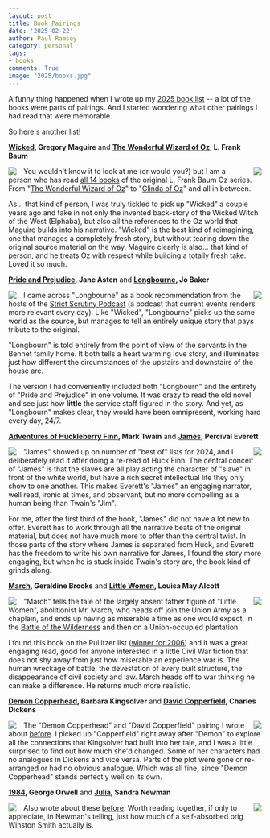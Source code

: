 ```yaml
---
layout: post
title: Book Pairings
date: '2025-02-22'
author: Paul Ramsey
category: personal
tags:
- books
comments: True
image: "2025/books.jpg"
---
```


A funny thing happened when I wrote up my [2025 book list](/2025/01/books.html) -- a lot of the books were parts of pairings. And I started wondering what other pairings I had read that were memorable. 

So here's another list!

**[Wicked](https://en.wikipedia.org/wiki/Wicked_(Maguire_novel)), Gregory Maguire** and **[The Wonderful Wizard of Oz](https://en.wikipedia.org/wiki/The_Wonderful_Wizard_of_Oz), L. Frank Baum**

<img src="{{ site.images }}/2025/wicked.jpg" style="float:left; padding-right:1em;" /><img src="{{ site.images }}/2025/oz.jpg" style="float:right; padding-left:1em;"  />


You wouldn't know it to look at me (or would you?) but I am a person who has read [all 14 books](https://en.wikipedia.org/wiki/List_of_Oz_books) of the original L. Frank Baum Oz series. From "[The Wonderful Wizard of Oz](https://en.wikipedia.org/wiki/The_Wonderful_Wizard_of_Oz)" to "[Glinda of Oz](https://en.wikipedia.org/wiki/Glinda_of_Oz)" and all in between. 

As... that kind of person, I was truly tickled to pick up "Wicked" a couple years ago and take in not only the invented back-story of the Wicked Witch of the West (Elphaba), but also all the references to the Oz world that Maguire builds into his narrative. "Wicked" is the best kind of reimagining, one that manages a completely fresh story, but without tearing down the original source material on the way. Maguire clearly is also... that kind of person, and he treats Oz with respect while building a totally fresh take. Loved it so much.


**[Pride and Prejudice](https://en.wikipedia.org/wiki/Pride_and_Prejudice), Jane Asten** and **[Longbourne](https://en.wikipedia.org/wiki/Longbourn), Jo Baker**

<img src="{{ site.images }}/2025/longbourn.jpg" style="float:left; padding-right:1em;" /><img src="{{ site.images }}/2025/pride-and-prejudice.jpg" style="float:right; padding-left:1em;"  />

I came across "Longbourne" as a book recommendation from the hosts of the [Strict Scrutiny Podcast](https://crooked.com/podcast-series/strict-scrutiny/) (a podcast that current events renders more relevant every day). Like "Wicked", "Longbourne" picks up the same world as the source, but manages to tell an entirely unique story that pays tribute to the original. 

"Longbourn" is told entirely from the point of view of the servants in the Bennet family home. It both tells a heart warming love story, and illuminates just how different the circumstances of the upstairs and downstairs of the house are. 

The version I had conveniently included both "Longbourn" and the entirety of "Pride and Prejudice" in one volume. It was crazy to read the old novel and see just how **little** the service staff figured in the story. And yet, as "Longbourn" makes clear, they would have been omnipresent, working hard every day, 24/7. 


**[Adventures of Huckleberry Finn](https://en.wikipedia.org/wiki/Adventures_of_Huckleberry_Finn), Mark Twain** and **[James](https://en.wikipedia.org/wiki/James_(novel)), Percival Everett**

<img src="{{ site.images }}/2025/james.jpg" style="float:left; padding-right:1em;" /><img src="{{ site.images }}/2025/huck-finn.jpg" style="float:right; padding-left:1em;"  />

"James" showed up on number of "best of" lists for 2024, and I deliberately read it after doing a re-read of Huck Finn. The central conceit of "James" is that the slaves are all play acting the character of "slave" in front of the white world, but have a rich secret intellectual life they only show to one another. This makes Everett's "James" an engaging narrator, well read, ironic at times, and observant, but no more compelling as a human being than Twain's "Jim".

For me, after the first third of the book, "James" did not have a lot new to offer. Everett has to work through all the narrative beats of the original material, but does not have much more to offer than the central twist. In those parts of the story where James is separated from Huck, and Everett has the freedom to write his own narrative for James, I found the story more engaging, but when he is stuck inside Twain's story arc, the book kind of grinds along. 


**[March](https://www.pulitzer.org/winners/geraldine-brooks), Geraldine Brooks** and **[Little Women](https://en.wikipedia.org/wiki/Little_Women), Louisa May Alcott**

<img src="{{ site.images }}/2025/march.jpg" style="float:left; padding-right:1em;" /><img src="{{ site.images }}/2025/little-women.jpg" style="float:right; padding-left:1em;"  />

"March" tells the tale of the largely absent father figure of "Little Women", abolitionist Mr. March, who heads off join the Union Army as a chaplain, and ends up having as miserable a time as one would expect, in the [Battle of the Wilderness](https://en.wikipedia.org/wiki/Battle_of_the_Wilderness) and then on a Union-occupied plantation.

I found this book on the Pullitzer list ([winner for 2006](https://www.pulitzer.org/winners/geraldine-brooks)) and it was a great engaging read, good for anyone interested in a little Civil War fiction that does not shy away from just how miserable an experience war is. The human wreckage of battle, the devestation of every built structure, the disappearance of civil society and law. March heads off to war thinking he can make a difference. He returns much more realistic.


**[Demon Copperhead](https://www.pulitzer.org/winners/barbara-kingsolver), Barbara Kingsolver** and **[David Copperfield](https://en.wikipedia.org/wiki/David_Copperfield), Charles Dickens**

<img src="{{ site.images }}/2025/demoncopperhead.jpeg" style="float:left; padding-right:1em;" /><img src="{{ site.images }}/2025/david-copperfield.jpg" style="float:right; padding-left:1em;"  />

The "Demon Copperhead" and "David Copperfield" pairing I wrote about [before](/2025/01/books.html). I picked up "Copperfield" right away after "Demon" to explore all the connections that Kingsolver had built into her tale, and I was a little surprised to find out how much she'd changed. Some of her characters had no analogues in Dickens and vice versa. Parts of the plot were gone or re-arranged or had no obvious analogue. Which was all fine, since "Demon Copperhead" stands perfectly well on its own.


**[1984](https://en.wikipedia.org/wiki/Nineteen_Eighty-Four), George Orwell** and **[Julia](https://www.theguardian.com/books/2023/oct/18/julia-by-sandra-newman-review-a-new-nineteen-eighty-four), Sandra Newman**

<img src="{{ site.images }}/2025/julia.jpeg" style="float:left; padding-right:1em;" /><img src="{{ site.images }}/2025/1984.jpg" style="float:right; padding-left:1em;"  />

Also wrote about these [before](/2025/01/books.html). Worth reading together, if only to appreciate, in Newman's telling, just how much of a self-absorbed prig Winston Smith actually is. 

<p style='clear: both'>&nbsp;</p>










